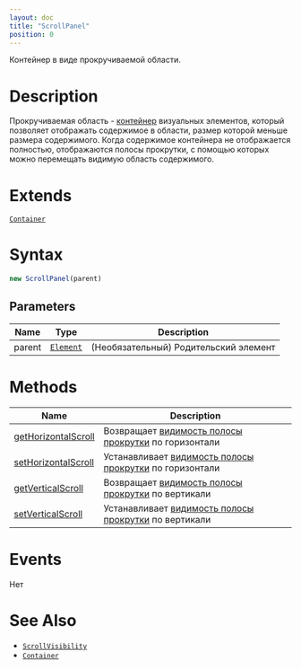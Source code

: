 ```yaml
---
layout: doc
title: "ScrollPanel"
position: 0
---
```


Контейнер в виде прокручиваемой области.

# Description

Прокручиваемая область - [контейнер](../../Core/Elements/Container/) визуальных элементов, который
позволяет отображать содержимое в области, размер которой меньше размера содержимого. Когда
содержимое контейнера не отображается полностью, отображаются полосы прокрутки, с помощью которых
можно перемещать видимую область содержимого.

# Extends

[`Container`](../../Core/Elements/Container/)

# Syntax

```js
new ScrollPanel(parent)
```

## Parameters

|Name|Type|Description|
|----|----|-----------|
|parent|[`Element`](../../Core/Elements/Element)| (Необязательный) Родительский элемент|

# Methods

|Name|Description|
|----|-----------|
|[getHorizontalScroll](ScrollPanel.getHorizontalScroll/)|Возвращает [видимость полосы прокрутки](ScrollVisibility/) по горизонтали|
|[setHorizontalScroll](ScrollPanel.setHorizontalScroll/)|Устанавливает [видимость полосы прокрутки](ScrollVisibility/) по горизонтали|
|[getVerticalScroll](ScrollPanel.getVerticalScroll/)|Возвращает [видимость полосы прокрутки](ScrollVisibility/) по вертикали|
|[setVerticalScroll](ScrollPanel.setVerticalScroll/)|Устанавливает [видимость полосы прокрутки](ScrollVisibility/) по вертикали|

# Events

Нет

# See Also

* [`ScrollVisibility`](ScrollVisibility/)
* [`Container`](../../Core/Elements/Container/)
